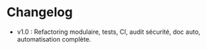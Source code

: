 # Changelog

- v1.0 : Refactoring modulaire, tests, CI, audit sécurité, doc auto, automatisation complète. 